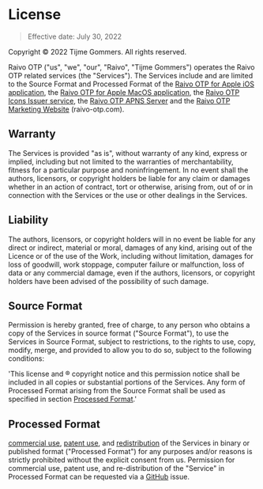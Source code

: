 # License

> Effective date: July 30, 2022

Copyright © 2022 Tijme Gommers. All rights reserved.

Raivo OTP ("us", "we", "our", "Raivo", "Tijme Gommers") operates the Raivo OTP related services (the "Services"). The Services include and are limited to the Source Format and Processed Format of the [Raivo OTP for Apple iOS application](https://github.com/raivo-otp/ios-application), the [Raivo OTP for Apple MacOS application](https://github.com/raivo-otp/macos-receiver), the [Raivo OTP Icons Issuer service](https://github.com/raivo-otp/issuer-icons), the [Raivo OTP APNS Server](https://github.com/raivo-otp/apns-server) and the [Raivo OTP Marketing Website](https://github.com/raivo-otp/marketing-website) (raivo-otp.com).

## Warranty

The Services is provided "as is", without warranty of any kind, express or implied, including but not limited to the warranties of merchantability, fitness for a particular purpose and noninfringement. In no event shall the authors, licensors, or copyright holders be liable for any claim or damages whether in an action of contract, tort or otherwise, arising from, out of or in connection with the Services or the use or other dealings in the Services.

## Liability

The authors, licensors, or copyright holders will in no event be liable for any direct or indirect, material or moral, damages of any kind, arising out of the Licence or of the use of the Work, including without limitation, damages for loss of goodwill, work stoppage, computer failure or malfunction, loss of data or any commercial damage, even if the authors, licensors, or copyright holders have been advised of the possibility of such damage.

## Source Format

Permission is hereby granted, free of charge, to any person who obtains a copy of the Services in source format ("Source Format"), to use the Services in Source Format, subject to restrictions, to the rights to use, copy, modify, merge, and provided to allow you to do so, subject to the following conditions: 

'This license and ® copyright notice and this permission notice shall be included in all copies or substantial portions of the Services. Any form of Processed Format arising from the Source Format shall be used as specified in section [Processed Format](#processed-format).'

## Processed Format

[commercial use](https://en.wikipedia.org/wiki/Commercial_use_of_space), [patent use]( https://en.wikipedia.org/wiki/Patent), and [redistribution](https://en.wikipedia.org/wiki/Redistribution) of the Services in binary or published format ("Processed Format") for any purposes and/or reasons is strictly prohibited without the explicit consent from us. Permission for commercial use, patent use, and re-distribution of the "Service" in Processed Format can be requested via a [GitHub](https://github.com/raivo-otp/ios-application/issues/new?assignees=tijme&labels=Question) issue. 
